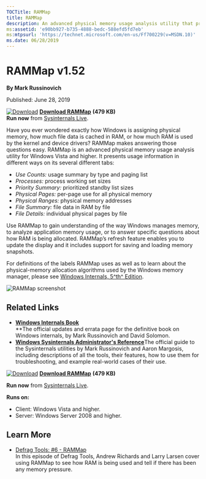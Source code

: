 ```yaml
--- 
TOCTitle: RAMMap
title: RAMMap
description: An advanced physical memory usage analysis utility that presents usage information in different ways on its several different tabs.
ms:assetid: 'e90bb927-b735-4888-bedc-588efd5fd7eb'
ms:mtpsurl: 'https://technet.microsoft.com/en-us/Ff700229(v=MSDN.10)'
ms.date: 06/28/2019
---
```


RAMMap v1.52
============

**By Mark Russinovich**

Published: June 28, 2019

[![Download](/media/landing/sysinternals/download_sm.png)](https://download.sysinternals.com/files/RAMMap.zip) [**Download RAMMap**](https://download.sysinternals.com/files/RAMMap.zip) **(479 KB)**  
**Run now** from [Sysinternals Live](https://live.sysinternals.com/RAMMap.exe).


Have you ever wondered exactly how Windows is assigning physical memory,
how much file data is cached in RAM, or how much RAM is used by the
kernel and device drivers? RAMMap makes answering those questions easy.
RAMMap is an advanced physical memory usage analysis utility for Windows
Vista and higher. It presents usage information in different ways on its
several different tabs:

-   *Use Counts:* usage summary by type and paging list
-   *Processes:* process working set sizes
-   *Priority Summary:* prioritized standby list sizes
-   *Physical Pages:* per-page use for all physical memory
-   *Physical Ranges:* physical memory addresses
-   *File Summary:* file data in RAM by file
-   *File Details:* individual physical pages by file

Use RAMMap to gain understanding of the way Windows manages memory, to
analyze application memory usage, or to answer specific questions about
how RAM is being allocated. RAMMap’s refresh feature enables you to
update the display and it includes support for saving and loading memory
snapshots.

For definitions of the labels RAMMap uses as well as to learn about the
physical-memory allocation algorithms used by the Windows memory
manager, please see [Windows Internals, 5^th^
Edition](~/learn/windows-internals.md).

![RAMMap screenshot](/media/landing/sysinternals/rammap_thumb.jpg)



## Related Links

-   [**Windows Internals Book**](~/learn/windows-internals.md)  
    **The official updates and errata page for the definitive book on
    Windows internals, by Mark Russinovich and David Solomon.
-   [**Windows Sysinternals Administrator's Reference**](~/learn/troubleshooting-book.md)The
    official guide to the Sysinternals utilities by Mark Russinovich and
    Aaron Margosis, including descriptions of all the tools, their
    features, how to use them for troubleshooting, and example
    real-world cases of their use.

[![Download](/media/landing/sysinternals/download_sm.png)](https://download.sysinternals.com/files/RAMMap.zip) [**Download RAMMap**](https://download.sysinternals.com/files/RAMMap.zip) **(479 KB)**

**Run now** from [Sysinternals Live](https://live.sysinternals.com/RAMMap.exe).

**Runs on:**

-   Client: Windows Vista and higher.
-   Server: Windows Server 2008 and higher.

## Learn More

-   [Defrag Tools: \#6 -  RAMMap](http://channel9.msdn.com/shows/defrag-tools/defrag-tools-6-rammap)  
    In this episode of Defrag Tools, Andrew Richards and Larry Larsen
    cover using RAMMap to see how RAM is being used and tell if there
    has been any memory pressure.


